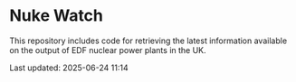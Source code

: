 # Nuke Watch

This repository includes code for retrieving the latest information available on the output of EDF nuclear power plants in the UK.

Last updated: 2025-06-24 11:14